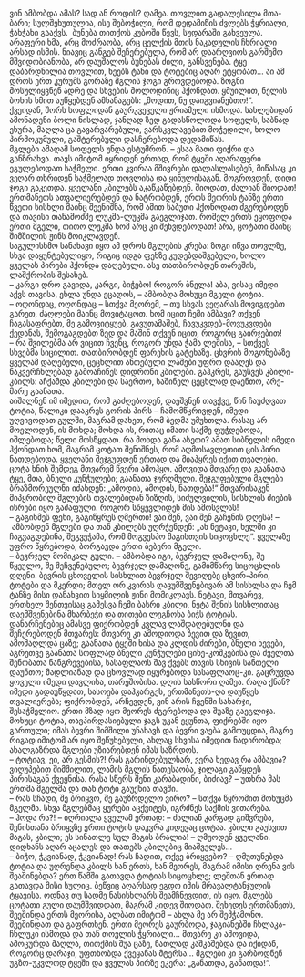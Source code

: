 ვინ ამბობდა ამას? 
სად ან როდის? 
ღამეა. 
თოვლით გადალესილა მთა-ბარი; სულშეხუთულია, ისე შებოჭილი, რომ დედამიწის ძვლებს ჭყრიალი, ჭახჭახი გააქვს. 
ბუნება თითქოს კუბოში წევს, სუდარაში გახვეულა. 
არაფერი ხმა, არც მოძრაობა, არც ცელქის მთის ნაკადულის ჩხრიალი არსად ისმის. 
ნიავიც განგებ შეჩერებულა, რომ არ დაარღვიოს გარშემო მშვიდობიანობა, არ დაუშალოს ბუნებას ძილი, განსვენება. 
ტყე დაბარდნილია თოვლით, ხეებს ტანი და ტოტებიც აღარ ეტყობათ… 
აი ამ დროს ერთ კურუმს გორაზე მგლის ჯოგი გროვდებოდა. 
ზოგნი მოსულიყვნენ ადრე და სხვების მოლოდინიც ჰქონდათ. 
ყმუილით, ნელის ბოხის ხმით აუწყებდენ ამხანაგებს: „მოდით, ნუ დაიგვიანებთო!“.  
ქვეიდან, შორს სოფლიდან გაურკვეველი ჟრიამული ისმოდა. 
სახლებიდან ამონადენი ბოლი ნისლად, ჯანღად ზედ გადასწოლოდა სოფელს, საბნად ეხურა, მაღლა ცა გავარვარებული, ვარსკვლავებით მოჭედილი, ხოლო პირმოკუმული, გაშტერებული დასჩერებოდა დედამიწას.  
მგლები ამაღამ სოფელს უნდა ესტუმრონ. 
– ესაა მათი ფიქრი და განზრახვა. 
თავს იმიტომ იყრიდენ ერთად, რომ ტყეში აღარაფერი ეგულებოდათ საჭმელი. 
ერთი კვირაა მშივრები დალასლასებენ, მიწასაც კი ვეღარ თხრიდენ საჭმელად თოვლისა და ყინულისაგან. 
მოგროვდენ, დიდი ჯოგი გაკეთდა. 
ყველანი კბილებს აკაწკაწებდენ. 
შიოდათ, ძალიან შიოდათ! 
ერთმანეთს ათვალიერებდენ და ნატრობდენ, ერთს მეორის ტანზე ერთი წვეთი სისხლი მაინც შეენიშნა, რომ ამით საბუთი ჰქონოდათ ძგერებოდენ და თავისი თანამოძმე ლუკმა-ლუკმა გაეგლიჯათ. 
რომელ ერთს ეყოფოდა ერთი მგელი, თითო ლუკმა ხომ არც კი შეხვდებოდათ! 
არა, ცოტათი მაინც შიმშილის ჟინს მოიკლავდენ.  
საგულისხმო სანახავი იყო ამ დროს მგლების კრება: ზოგი იწვა თოვლზე, სხვა დაყუნტებულიყო, რიგიც იდგა ფეხზე კუდებდაშვებული, ხოლო ყველას პირები ჰქონდა დაღებული. 
ასე თათბირობდენ თარეშის, ლაშქრობის შესახებ.  
– კარგი დრო გავიდა, კარგი, ბიჭებო! 
როგორ ბნელა! 
აბა, ვისაც იმედი აქვს თავისა, ეხლა უნდა ეცადოს, – ამბობდა მოხუცი მგელი ტოტია.  
– ოღონდაც, ოღონდაც – სთქვა მეორემ, – თუ სხვას ვეღარას მოვიგდებთ გარეთ, ძაღლები მაინც მოვიტაცოთ. 
ხომ იცით ჩემი ამბავი? 
თქვენ ჩაგასაფრებთ, მე გამოვიტყუებ, გავუთამაშებ, ჩავუკვდებ-მოვუკვდები ქედანას, შემოგაგდებთ ზედ და მაშინ თქვენ იცით, როგორც გაირჯებით!  
– რა შვილებმა არ ვიცით ჩვენც, როგორ უნდა ჭამა ლეშისა, – სთქვეს სხვებმა სიცილით. 
თათბირობდენ ფარეხის გატეხაზე. 
ცხვრის მოგონებაზე ყველამ დაღებული, ცეცხლით ანთებული ლაშები უფრო დააღეს და ნაკვერჩხლებად გამოაჩინეს დიდრონი კბილები. 
გაჰკრეს, გაუსვეს კბილი-კბილს: აჩქამდა კბილები და საერთო, საშინელ ცეცხლად დაენთო, არე-მარე გაანათა.  
აიშალნენ იმ იმედით, რომ გაძღებოდენ, დაეშვნენ თავქვე, წინ ჩაუძღვათ ტოტია, წალიკი დააკრეს გორის პირს – ჩამომწკრივდენ, იმედი უღვივოდათ გულში, მაგრამ დახეთ, რომ ბედმა უმუხთლა. 
რასაც არ მოელოდენ, ის მოხდა; მოხდა ის, რითაც იმათი საქმე ფუჭდებოდა, იშლებოდა; წელი მოსწყდათ. 
რა მოხდა განა ასეთი? 
ამათ სიბნელის იმედი ჰქონდათ ხომ, მაგრამ ცოტათ შენიშნეს, რომ აღმოსავლეთით ცის პირი ნათდებოდა. 
ყველანი შეჯგუფდენ ერთად და მიაპყრეს იქით თვალები. 
ცოტა ხნის შემდეგ მთვარემ წვერი ამოჰყო. 
ამოვიდა მთვარე და გაანათა ტყე, მთა, ბნელი კუნჭულები; გაანათა ჯურღმული. 
შეჯგუფებული მგლები ბრაზმორეულნი იძახდენ: „ამოდის, ამოდის, ნათდება!“ 
მთვარისაკენ მიპყრობილ მგლების თვალებიდან ზიზღის, სიძულვილის, სისხლის ძიების ისრები იყო გაძაფული. 
როგორ სწყევლიდენ მის ამოსვლას!  
– გაგიხმეს ფეხი, გაგიწყრეს ღმერთი! 
ვაი შენ, ვაი შენ გაჩენის დღესა! 
– ამბობდენ მგლები და თან კბილებს უღრჭენდენ: „ახ ნეტავი, ხელში კი ჩაგვაგდებინა, შეგვეჭამა, რომ მოგვესპო მაგისთვის სიცოცხლე“. 
ყველაზე უფრო წყრებოდა, ბორგავდა ერთი ბებერი მგელი.  
– ბევრჯელ მომიკალ გული. 
– ამბობდა იგი, ბევრჯელ დამაღონე, შე წყეულო, შე შეჩვენებულო; ბევრჯელ დამაღონე, გამიმწარე სიცოცხლის დღენი. 
ბევრის ცხოველის სისხლით ბევრჯელ შევიღებე ცხვირ-პირი, ტოტები და მკერდი; მთელ ორ კვირას დავუმშვენებივარ ამ სისხლსა და ჩემ ტანზე მისი დანახვით სიყმილის ჟინი მომიკლავს. 
ნეტავი, მთვარევ, ერთხელ შენთვისაც გამესვა ჩემი ბასრი კბილი, ნეტა შენის სისხლითაც დაემშვენებინა მხარბეჭი და თითები ლეგჩოხა ბიჭს ტოტიას.  
დანარჩენებიც ამასვე ფიქრობდენ კვლავ ლაშდაღებულნი და შეჩერებოდენ მთვარეს: მთვარე კი ამოდიოდა ზევით და ზევით, ამომაღლდა ცაზე; გაანათა ტყეში ხისა და კლდის ძირები, ბნელი ხევები, აგრეთვე გაანათა სოფლად ბნელი კუნჭულები ციხე-კოშკებისა და ძველთა შენობათა ნანგრევებისა, სასაფლაოს შავ ქვებს თავის სხივის სანთელი დაუნთო; მადლიანად და ცხოვლად იყურებოდა სასაფლაოც-კი. 
გაცრუვდა ყოველი იმედი დავლისა, თარეშობისა. 
დღის სასწორი ღამეა. 
რაღა ქნან? 
იმედი გადაუწყდათ, სასოება დაჰკარგეს, ერთმანეთს-ღა დაუწყეს თვალიერება; ფიქრობდენ, არჩევდენ, ვინ არის ჩვენში სახარჯი, შესაჭმელიო. 
ერთი მზად იყო მეორეს ძგერებოდა და შუაზე გაეგლიჯა.  
მოხუცი ტოტია, თავპირდასიებული ჯაგს უკან ეყუნთა, ფიქრებში იყო გართული; იმას ბევრი შიმშილი უნახავს და ბევრი ვაება გამოუცდია, მაგრე რიგად იმიტომ არ იყო შეწუხებული, ახლაც სხვისა იმედით ნადირობდა; ახალგაზრდა მგლები უზიარებდენ იმას საზრდოს.  
– ტოტიავ, ეი, არ გესმის?! 
რას გარინდებულხარ, ვერა ხედავ რა ამბავია? 
ვიღუპებით შიმშილით, ლამის მგლის ნათესაობა, ჯილაგი გაწყდეს პირისაგან ქვეყნისა. 
რასა სწერს შენი კარაბადინი, ბიძიავ? 
– უთხრა მას ერთმა მგელმა და თან ტოტი გაუქნია თავში.  
– რას სჩადი, შე ბრიყვო, შე გაუზრდელო ვირო? 
– სთქვა წყრომით მოხუცმა მგელმა. 
სხვა მგლებმაც ყურები აცქვიტეს, იგრძნეს საქმის ვითარება.  
– ჰოდა რა?! 
– იღრიალა ყველამ ერთად: – ძალიან კარგად გიშვრება, შენისთანა ბრიყვზე ერთი ტოტის დაკვრა კიდევაც ცოტაა. 
კბილი გაუსვით მაგას, კბილი; ეს სინათლე სულ მაგის ბრალია! 
– ღმუოდენ ყველანი. 
დიდხანს აღარ აცალეს და თათებს კბილებიც მიაშველეს…  
– ბიჭო, ჭკვიანად, ჭკვიანად! 
რას ჩადით, თქვე ბრიყვებო? 
– ღმუთუნებდა ტოტია და უღრენდა კბილს ხან ერთს, ხან მეორეს, მაგრამ იმისი ღრენა ვის შეაშინებდა? 
ერთ წამში გათავდა ტოტიას სიცოცხლე; ლეშთან ერთად გათავდა მისი სულიც. 
ბეწვიც აღარსად ეგდო იმის მრავალტანჯულის ტყავისა. 
ოდნავ თუ სადმე ნასისხლარს შეამჩნევდით, ის იყო. 
მგლებს ცოტათი გული დაუმშვიდდათ, მაგრამ კიდევ შიოდათ. 
შეხედეს ერთმანეთს, შეეშინდა ერთს მეორისა, ალბათ იმიტომ – ახლა მე არ შემჭამონო. 
შეეშინდათ და გაფრთხენ. 
ერთი მეორეს გაურბოდა, ჯაგიანებში ჩხლაკა-ჩხლუკი ისმოდა და თან თოვლის ჭყრიალი… 
მთვარე კი ამოვიდა, ამოცურდა მაღლა, თითქმის შუა ცაზე, ნათლად კაშკაშებდა და იქიდან, როგორც დარაჯი, უფთხობდა ქვეყანას მტერსა… 
მგლები კი გარბოდნენ უგზო-უკვლოდ ტყეში და ყველას პირზე ეკერა: „განათდა, განათდა!“.